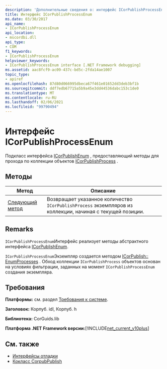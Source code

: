 ```yaml
---
description: 'Дополнительные сведения о: интерфейс ICorPublishProcessEnum'
title: Интерфейс ICorPublishProcessEnum
ms.date: 03/30/2017
api_name:
- ICorPublishProcessEnum
api_location:
- mscordbi.dll
api_type:
- COM
f1_keywords:
- ICorPublishProcessEnum
helpviewer_keywords:
- ICorPublishProcessEnum interface [.NET Framework debugging]
ms.assetid: aac8fcf9-ac09-437c-bd5c-2fda14ae1007
topic_type:
- apiref
ms.openlocfilehash: 87d80d066995dbeca67f461e01652dd3deb3bf1b
ms.sourcegitcommit: ddf7edb67715a5b9a45e3dd44536dabc153c1de0
ms.translationtype: MT
ms.contentlocale: ru-RU
ms.lasthandoff: 02/06/2021
ms.locfileid: "99790494"
---
```

# <a name="icorpublishprocessenum-interface"></a>Интерфейс ICorPublishProcessEnum

Подкласс интерфейса [ICorPublishEnum](icorpublishenum-interface.md) , предоставляющий методы для прохода по коллекции объектов [ICorPublishProcess](icorpublishprocess-interface.md) .  
  
## <a name="methods"></a>Методы  
  
|Метод|Описание|  
|------------|-----------------|  
|[Следующий метод](icorpublishprocessenum-next-method.md)|Возвращает указанное количество `ICorPublishProcess` экземпляров из коллекции, начиная с текущей позиции.|  
  
## <a name="remarks"></a>Remarks  

 `ICorPublishProcessEnum`Интерфейс реализует методы абстрактного интерфейса [ICorPublishEnum](icorpublishenum-interface.md).  
  
 `ICorPublishProcessEnum`Экземпляр создается методом [ICorPublish:: EnumProcesses](icorpublish-enumprocesses-method.md) . Обход коллекции `ICorPublishProcess` объектов основан на условиях фильтрации, заданных на момент `ICorPublishProcessEnum` создания экземпляра.  
  
## <a name="requirements"></a>Требования  

 **Платформы:** см. раздел [Требования к системе](../../get-started/system-requirements.md).  
  
 **Заголовок:** Корпуб. idl, Корпуб. h  
  
 **Библиотека:** CorGuids.lib  
  
 **Платформа .NET Framework версии:**[!INCLUDE[net_current_v10plus](../../../../includes/net-current-v10plus-md.md)]  
  
## <a name="see-also"></a>См. также

- [Интерфейсы отладки](debugging-interfaces.md)
- [Кокласс CorpubPublish](corpubpublish-coclass.md)

